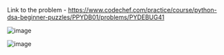 Link to the problem - https://www.codechef.com/practice/course/python-dsa-beginner-puzzles/PPYDB01/problems/PYDEBUG41


![image](https://github.com/Haleshot/Competitive-Programming/assets/57552973/97793631-92cd-47a5-aab4-a4aa30a500a8)


![image](https://github.com/Haleshot/Competitive-Programming/assets/57552973/98b206e9-963d-446b-b076-270856af7005)
